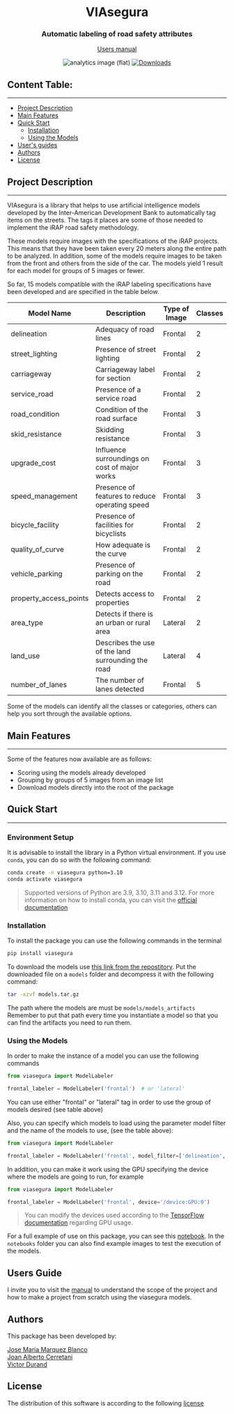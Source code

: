 <div align="center">
    <h1>VIAsegura</h1>
    <h3>Automatic labeling of road safety attributes</h3>

[Users manual](https://github.com/EL-BID/VIAsegura/blob/release/v2.0.0/docs/manual_viasegura.pdf)

![analytics image (flat)](https://raw.githubusercontent.com/vitr/google-analytics-beacon/master/static/badge-flat.gif)
[![Downloads](https://pepy.tech/badge/viasegura)](https://pepy.tech/project/viasegura)
</div>

## Content Table:
---
- [Project Description](#project-description)
- [Main Features](#main-features)
- [Quick Start](#quick-start)
    - [Installation](#installation)
    - [Using the Models](#using-the-models)
- [User's guides](#users-guide)
- [Authors](#authors)
- [License](#license)

## Project Description
---

VIAsegura is a library that helps to use artificial intelligence models developed by the Inter-American Development Bank to
automatically tag items on the streets. The tags it places are some of those needed to implement the iRAP road safety
methodology.

These models require images with the specifications of the iRAP projects. This means that they have been taken every 20
meters along the entire path to be analyzed. In addition, some of the models require images to be taken from the front
and others from the side of the car. The models yield 1 result for each model for groups of 5 images or fewer.

So far, 15 models compatible with the iRAP labeling specifications have been developed and are specified in the table
below.

| Model Name             | Description                                        | Type of Image | Classes |
|------------------------|----------------------------------------------------|---------------|---------|
| delineation            | Adequacy of road lines                             | Frontal       | 2       |
| street_lighting        | Presence of street lighting                        | Frontal       | 2       |
| carriageway            | Carriageway label for section                      | Frontal       | 2       |
| service_road           | Presence of a service road                         | Frontal       | 2       |
| road_condition         | Condition of the road surface                      | Frontal       | 3       |
| skid_resistance        | Skidding resistance                                | Frontal       | 3       |
| upgrade_cost           | Influence surroundings on cost of major works      | Frontal       | 3       |
| speed_management       | Presence of features to reduce operating speed     | Frontal       | 3       |
| bicycle_facility       | Presence of facilities for bicyclists              | Frontal       | 2       |
| quality_of_curve       | How adequate is the curve                          | Frontal       | 2       |
| vehicle_parking        | Presence of parking on the road                    | Frontal       | 2       |
| property_access_points | Detects access to properties                       | Frontal       | 2       |
| area_type              | Detects if there is an urban or rural area         | Lateral       | 2       |
| land_use               | Describes the use of the land surrounding the road | Lateral       | 4       |
| number_of_lanes        | The number of lanes detected                       | Frontal       | 5       |

Some of the models can identify all the classes or categories, others can help you sort through the available options.

## Main Features
---

Some of the features now available are as follows:

- Scoring using the models already developed
- Grouping by groups of 5 images from an image list
- Download models directly into the root of the package

## Quick Start
---

### Environment Setup

It is advisable to install the library in a Python virtual environment. If you use `conda`, you can do so with the following command:

```bash
conda create -n viasegura python=3.10
conda activate viasegura
```

> Supported versions of Python are 3.9, 3.10, 3.11 and 3.12.
> For more information on how to install conda, you can visit the [official documentation](https://docs.conda.io/projects/conda/en/latest/user-guide/install/)

### Installation

To install the package you can use the following commands in the terminal 

```bash
pip install viasegura
```

To download the models use [this link from the repostitory](https://github.com/EL-BID/VIAsegura/raw/refs/heads/release/v2.0.0/models/models.tar.gz?download=).
Put the downloaded file on a `models` folder and decompress it with the following command:

```bash
tar -xzvf models.tar.gz
```
The path where the models are must be `models/models_artifacts` 
Remember to put that path every time you instantiate a model so that you can find the artifacts you need to run them.

### Using the Models

In order to make the instance of a model you can use the following commands

```python
from viasegura import ModelLabeler

frontal_labeler = ModelLabeler('frontal')  # or 'lateral' 
```

You can use either "frontal" or "lateral" tag in order to use the group of models desired (see table above)

Also, you can specify which models to load using the parameter model filter and the name of the models to use, (see the
table above):

```python
from viasegura import ModelLabeler

frontal_labeler = ModelLabeler('frontal', model_filter=['delineation', 'street_lighting', 'carriageway']) 
```

In addition, you can make it work using the GPU specifying the device where the models are going to run, for example

```python
from viasegura import ModelLabeler

frontal_labeler = ModelLabeler('frontal', device='/device:GPU:0') 
```
> You can modify the devices used according to the [TensorFlow documentation](https://www.tensorflow.org/guide/gpu) 
> regarding GPU usage.

For a full example of use on this package, you can see this 
[notebook](https://github.com/EL-BID/VIAsegura/blob/release/v2.0.0/notebooks/execution_example.ipynb).
In the `notebooks` folder you can also find example images to test the execution of the models.


## Users Guide

I invite you to visit the [manual](https://github.com/EL-BID/VIAsegura/blob/release/v2.0.0/docs/manual_viasegura.pdf) to understand the
scope of the project and how to make a project from scratch using the viasegura models.


## Authors

This package has been developed by:

<a href="https://github.com/J0s3M4rqu3z" target="blank">Jose Maria Marquez Blanco</a>
<br/>
<a href="https://www.linkedin.com/in/joancerretani/" target="blank">Joan Alberto Cerretani</a>
<br/>
<a href="https://www.linkedin.com/in/ingvictordurand/" target="blank">Victor Durand</a>

## License

The distribution of this software is according to the
following [license](https://github.com/EL-BID/VIAsegura/blob/main/LICENSE.md)

